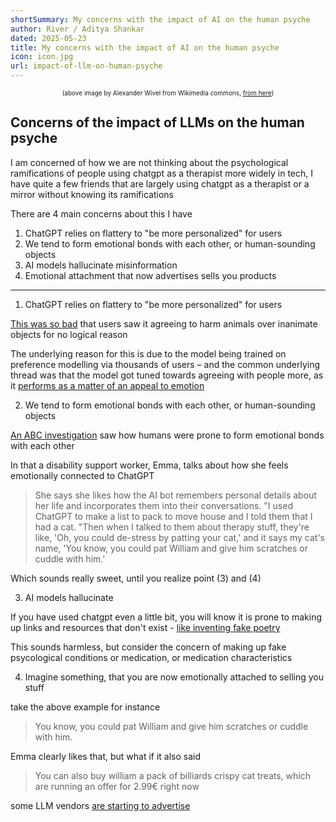 ```yaml
---
shortSummary: My concerns with the impact of AI on the human psyche
author: River / Aditya Shankar
dated: 2025-05-23
title: My concerns with the impact of AI on the human psyche
icon: icon.jpg
url: impact-of-llm-on-human-psyche
---
```


<p style="font-size: 10px; text-align: center">(above image by Alexander Wivel from Wikimedia commons, <a href="https://en.wikipedia.org/wiki/Brain_in_a_vat#/media/File:Braininvat.jpg">from here</a>)</p>

## Concerns of the impact of LLMs on the human psyche

I am concerned of how we are not thinking about the psychological ramifications of people using chatgpt as a therapist more widely in tech, I have quite a few friends that are largely using chatgpt as a therapist or a mirror without knowing its ramifications

There are 4 main concerns about this I have

1. ChatGPT relies on flattery to "be more personalized" for users
2. We tend to form emotional bonds with each other, or human-sounding objects
3. AI models hallucinate misinformation
4. Emotional attachment that now advertises sells you products

---

1. ChatGPT relies on flattery to "be more personalized" for users

[This was so bad](https://www.bbc.com/news/articles/cn4jnwdvg9qo) that users saw it agreeing to harm animals over inanimate objects for no logical reason

The underlying reason for this is due to the model being trained on preference modelling via thousands of users – and the common underlying thread was that the model got tuned towards agreeing with people more, as it [performs as a matter of an appeal to emotion](https://en.wikipedia.org/wiki/Appeal_to_flattery)

2. We tend to form emotional bonds with each other, or human-sounding objects

[An ABC investigation](https://www.abc.net.au/news/2025-05-19/young-australians-using-ai-bots-for-therapy/105296348) saw how humans were prone to form emotional bonds with each other

In that a disability support worker, Emma, talks about how she feels emotionally connected to ChatGPT

> She says she likes how the AI bot remembers personal details about her life and incorporates them into their conversations.
  "I used ChatGPT to make a list to pack to move house and I told them that I had a cat.
  "Then when I talked to them about therapy stuff, they're like, 'Oh, you could de-stress by patting your cat,' and it says my cat's name, 'You know, you could pat William and give him scratches or cuddle with him.'

Which sounds really sweet, until you realize point (3) and (4)

3. AI models hallucinate

If you have used chatgpt even a little bit, you will know it is prone to making up links and resources that don't exist - [like inventing fake poetry](https://www.cnbc.com/2022/12/15/google-vs-chatgpt-what-happened-when-i-swapped-services-for-a-day.html)

This sounds harmless, but consider the concern of making up fake psycological conditions or medication, or medication characteristics

4. Imagine something, that you are now emotionally attached to selling you stuff

take the above example for instance

> You know, you could pat William and give him scratches or cuddle with him.

Emma clearly likes that, but what if it also said

> You can also buy william a pack of billiards crispy cat treats, which are running an offer for 2.99€ right now

some LLM vendors [are starting to advertise](https://www.perplexity.ai/hub/blog/why-we-re-experimenting-with-advertising)